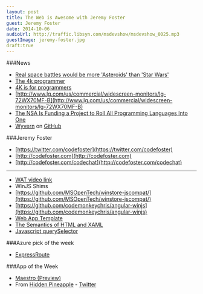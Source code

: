 ```yaml
---
layout: post
title: The Web is Awesome with Jeremy Foster
guest: Jeremy Foster
date: 2014-10-06
audioUrl: http://traffic.libsyn.com/msdevshow/msdevshow_0025.mp3
guestImage: jeremy-foster.jpg
draft:true
---
```


###News
 - [Real space battles would be more 'Asteroids' than 'Star Wars'](http://www.engadget.com/2014/09/28/physics-in-space-battles/)
 - [The 4k programmer](http://tonyla.me/blog/2014/09/29/the-4k-programmer/)
 - [4K is for programmers](http://tiamat.tsotech.com/4k-is-for-programmers)
  - [http://www.lg.com/us/commercial/widescreen-monitors/lg-72WX70MF-B](http://www.lg.com/us/commercial/widescreen-monitors/lg-72WX70MF-B)
 - [The NSA Is Funding a Project to Roll All Programming Languages Into One](http://gizmodo.com/the-nsa-is-funding-a-project-to-roll-all-programming-la-1619295603)
  - [Wyvern](http://www.cs.cmu.edu/~aldrich/wyvern/)  on [GitHub](https://github.com/wyvernlang/wyvern)

###Jeremy Foster
 - [https://twitter.com/codefoster](https://twitter.com/codefoster)
 - [http://codefoster.com](http://codefoster.com)
 - [http://codefoster.com/codechat](http://codefoster.com/codechat)

----------

 - [WAT video link](https://www.destroyallsoftware.com/talks/wat)
 - WinJS Shims
  - [https://github.com/MSOpenTech/winstore-jscompat/](https://github.com/MSOpenTech/winstore-jscompat/)
  - [https://github.com/codemonkeychris/angular-winjs](https://github.com/codemonkeychris/angular-winjs)
 - [Web App Template](http://wat.codeplex.com/)
 - [The Semantics of HTML and XAML](http://codefoster.com/semantics/)
 - [Javascript querySelector](http://www.w3schools.com/jsref/met_document_queryselector.asp)

###Azure pick of the week

-   [ExpressRoute](http://azure.microsoft.com/en-us/documentation/services/expressroute/)

###App of the Week
 - [Maestro (Preview)](http://www.windowsphone.com/s?appid=b75be3fa-fbf8-4c1a-bd39-1517c1d6aec0)
 - From [Hidden Pineapple](http://hiddenpineapple.com/) -
[Twitter](http://twitter.com/thehp)